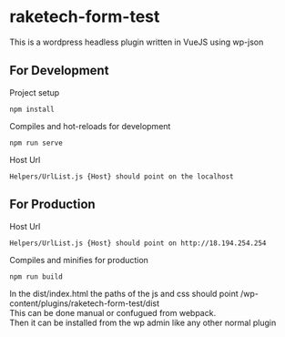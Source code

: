 # raketech-form-test
This is a wordpress headless plugin written in VueJS using wp-json


## For Development 
Project setup
```
npm install
```

Compiles and hot-reloads for development
```
npm run serve
```

Host Url
```
Helpers/UrlList.js {Host} should point on the localhost
```


## For Production 


Host Url
```
Helpers/UrlList.js {Host} should point on http://18.194.254.254
```

Compiles and minifies for production
```
npm run build
```
In the dist/index.html the paths of the js and css should point /wp-content/plugins/raketech-form-test/dist
<br />
This can be done manual or confugued from webpack.
<br />
Then it can be installed from the wp admin like any other normal plugin
